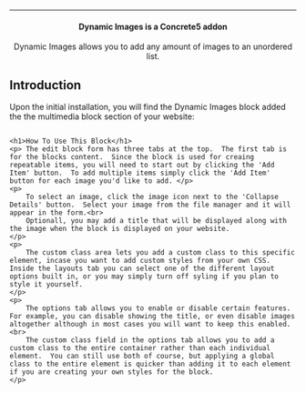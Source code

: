 <p align="center">
    <img alt="" src="http://archebian.org/img/dynamic-images-logo.jpg"/>
</p>
<hr>
<h4 align="center">
    Dynamic Images is a Concrete5 addon
</h4>
<p align="center">
    Dynamic Images allows you to add any amount of images to an unordered list.
</p>
<article class="markdown-body">
    <h1>Introduction</h1>
    <p> Upon the initial installation, you will find the Dynamic Images block added the the multimedia block section of your website: </p>
    <img alt="" src="http://archebian.org/img/multimedia.jpg"/>

    <h1>How To Use This Block</h1>
    <p> The edit block form has three tabs at the top.  The first tab is for the blocks content.  Since the block is used for creaing repeatable items, you will need to start out by clicking the 'Add Item' button.  To add multiple items simply click the 'Add Item' button for each image you'd like to add. </p>
    <p>
        To select an image, click the image icon next to the 'Collapse Details' button.  Select your image from the file manager and it will appear in the form.<br>
        Optionall, you may add a title that will be displayed along with the image when the block is displayed on your website.
    </p>
    <p>
        The custom class area lets you add a custom class to this specific element, incase you want to add custom styles from your own CSS.  Inside the layouts tab you can select one of the different layout options built in, or you may simply turn off syling if you plan to style it yourself.
    </p>
    <p>
        The options tab allows you to enable or disable certain features.  For example, you can disable showing the title, or even disable images altogether although in most cases you will want to keep this enabled.<br>
        The custom class field in the options tab allows you to add a custom class to the entire container rather than each individual element.  You can still use both of course, but applying a global class to the entire element is quicker than adding it to each element if you are creating your own styles for the block.
    </p>
</article>
